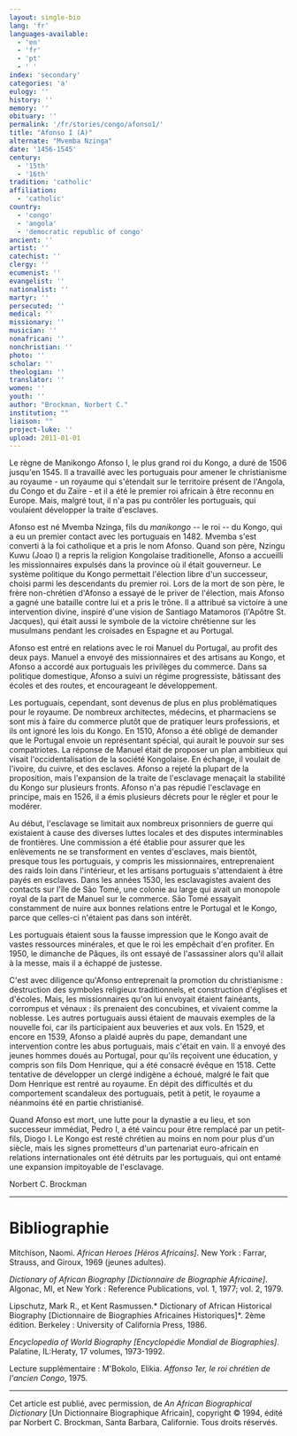 ```yaml
---
layout: single-bio
lang: 'fr'
languages-available:
  - 'en'
  - 'fr'
  - 'pt'
  - ' '
index: 'secondary'
categories: 'a'
eulogy: ''
history: ''
memory: ''
obituary: ''
permalink: '/fr/stories/congo/afonso1/'
title: "Afonso I (A)"
alternate: "Mvemba Nzinga"
date: '1456-1545'
century:
  - '15th'
  - '16th'
tradition: 'catholic'
affiliation:
  - 'catholic'
country:
  - 'congo'
  - 'angola'
  - 'democratic republic of congo'
ancient: ''
artist: ''
catechist: ''
clergy: ''
ecumenist: ''
evangelist: ''
nationalist: ''
martyr: ''
persecuted: ''
medical: ''
missionary: ''
musician: ''
nonafrican: ''
nonchristian: ''
photo: ''
scholar: ''
theologian: ''
translator: ''
women: ''
youth: ''
author: "Brockman, Norbert C."
institution: ""
liaison: ""
project-luke: ''
upload: 2011-01-01
---
```




Le règne de Manikongo Afonso I, le plus grand roi du Kongo, a duré de 1506 jusqu'en 1545. Il a travaillé avec les portuguais pour amener le christianisme au royaume - un royaume qui s'étendait sur le territoire présent de l'Angola, du Congo et du Zaïre - et il a été le premier roi africain à être reconnu en Europe.  Mais, malgré tout, il n'a pas pu contrôler les portuguais, qui voulaient développer la traite d'esclaves.

Afonso est né Mvemba Nzinga, fils du *manikongo* -- le roi -- du Kongo, qui a eu un premier contact avec les portuguais en 1482.  Mvemba s'est converti à la foi catholique et a pris le nom Afonso.  Quand son père, Nzingu Kuwu (Joao I) a repris la religion Kongolaise traditionelle, Afonso a accueilli les missionnaires expulsés dans la province o&#249; il était gouverneur.  Le système politique du Kongo permettait l'élection libre d'un successeur, choisi parmi les descendants du premier roi. Lors de la mort de son père, le frère non-chrétien d'Afonso a essayé de le priver de l'élection, mais Afonso a gagné une bataille contre lui et a pris le trône.  Il a attribué sa victoire à une intervention divine, inspiré d'une vision de Santiago Matamoros (l'Apôtre St. Jacques), qui était aussi le symbole de la victoire chrétienne sur les musulmans pendant les croisades en Espagne et au Portugal.

Afonso est entré en relations avec le roi Manuel du Portugal, au profit des deux pays.  Manuel a envoyé des missionnaires et des artisans au Kongo, et Afonso a accordé aux portuguais les privilèges du commerce.  Dans sa politique domestique, Afonso a suivi un régime progressiste, bâtissant des écoles et des routes, et encourageant le développement.

Les portuguais, cependant, sont devenus de plus en plus problématiques pour le royaume.  De nombreux architectes, médecins, et pharmaciens se sont mis &agrave; faire du commerce plutôt que de pratiquer leurs professions, et ils ont ignoré les lois du Kongo.  En 1510, Afonso a été obligé de demander que le Portugal envoie un représentant spécial, qui aurait le pouvoir sur ses compatriotes.  La réponse de Manuel était de proposer un plan ambitieux qui visait l'occidentalisation de la société Kongolaise.  En échange, il voulait de l'ivoire, du cuivre, et des esclaves.  Afonso a rejeté la plupart de la proposition, mais l'expansion de la traite de l'esclavage menaçait la stabilité du Kongo sur plusieurs fronts.  Afonso n'a pas répudié l'esclavage en principe, mais en 1526, il a émis plusieurs décrets pour le régler et pour le modérer.

Au début, l'esclavage se limitait aux nombreux prisonniers de guerre qui existaient à cause des diverses luttes locales et des disputes interminables de frontières.  Une commission a été établie pour assurer que les enlèvements ne se transforment en ventes d'esclaves, mais bientôt, presque tous les portuguais, y compris les missionnaires, entreprenaient des raids loin dans l'intérieur, et les artisans portuguais s'attendaient à être payés en esclaves.  Dans les années 1530, les esclavagistes avaient des contacts sur l'île de São Tomé, une colonie au large qui avait un monopole royal de la part de Manuel sur le commerce.  São Tomé essayait constamment de nuire aux bonnes relations entre le Portugal et le Kongo, parce que celles-ci n'étaient pas dans son intérêt.

Les portuguais étaient sous la fausse impression que le Kongo avait de vastes ressources minérales, et que le roi les empêchait d'en profiter.  En 1950, le dimanche de Pâques, ils ont essayé de l'assassiner alors qu'il allait à la messe, mais il a échappé de justesse.

C'est avec diligence qu'Afonso entreprenait la promotion du christianisme : destruction des symboles religieux traditionnels, et construction d'églises et d'écoles.  Mais, les missionnaires qu'on lui envoyait étaient fainéants, corrompus et vénaux : ils prenaient des concubines, et vivaient comme la noblesse.  Les autres portuguais aussi étaient de mauvais exemples de la nouvelle foi, car ils participaient aux beuveries et aux vols.  En 1529, et encore en 1539, Afonso a plaidé auprès du pape, demandant une intervention contre les abus portuguais, mais c'était en vain.  Il a envoyé des jeunes hommes doués au Portugal, pour qu'ils reçoivent une éducation, y compris son fils Dom Henrique, qui a été consacré évêque en 1518.  Cette tentative de développer un clergé indigène a échoué, malgré le fait que Dom Henrique est rentré au royaume.  En dépit des difficultés et du comportement scandaleux des portuguais, petit à petit, le royaume a néanmoins été en partie christianisé.

Quand Afonso est mort, une lutte pour la dynastie a eu lieu, et son successeur immédiat, Pedro I, a été vaincu pour être remplacé par un petit-fils, Diogo I.  Le Kongo est resté chrétien au moins en nom pour plus d'un siècle, mais les signes prometteurs d'un partenariat euro-africain en relations internationales ont été détruits par les portuguais, qui ont entamé une expansion impitoyable de l'esclavage.

Norbert C. Brockman

---

# Bibliographie

Mitchison, Naomi. *African Heroes [Héros Africains]*. New York : Farrar, Strauss, and Giroux, 1969 (jeunes adultes).

*Dictionary of African Biography [Dictionnaire de Biographie Africaine]*. Algonac, MI, et New York : Reference Publications, vol. 1, 1977; vol. 2, 1979.

Lipschutz, Mark R., et Kent Rasmussen.* Dictionary of African Historical Biography [Dictionnaire de Biographies Africaines Historiques]*. 2ème édition. Berkeley : University of California Press, 1986.

*Encyclopedia of World Biography [Encyclopédie Mondial de Biographies]*. Palatine, IL:Heraty, 17 volumes, 1973-1992.

Lecture supplémentaire : M'Bokolo, Elikia. *Affonso 1er, le roi chrétien de l'ancien Congo*, 1975.

---

Cet article est publié, avec permission, de *An African Biographical Dictionary* [Un Dictionnaire Biographique Africain], copyright © 1994, édité par Norbert C. Brockman, Santa Barbara, Californie.  Tous droits réservés.
